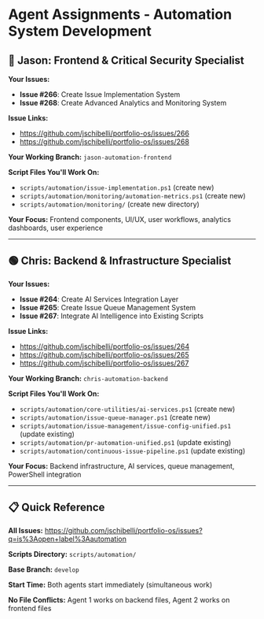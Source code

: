 # Agent Assignments - Automation System Development

## 🔴 **Jason: Frontend & Critical Security Specialist**

**Your Issues:**
- **Issue #266**: Create Issue Implementation System
- **Issue #268**: Create Advanced Analytics and Monitoring System

**Issue Links:**
- https://github.com/jschibelli/portfolio-os/issues/266
- https://github.com/jschibelli/portfolio-os/issues/268

**Your Working Branch:** `jason-automation-frontend`

**Script Files You'll Work On:**
- `scripts/automation/issue-implementation.ps1` (create new)
- `scripts/automation/monitoring/automation-metrics.ps1` (create new)
- `scripts/automation/monitoring/` (create new directory)

**Your Focus:** Frontend components, UI/UX, user workflows, analytics dashboards, user experience

---

## 🟢 **Chris: Backend & Infrastructure Specialist**

**Your Issues:**
- **Issue #264**: Create AI Services Integration Layer
- **Issue #265**: Create Issue Queue Management System  
- **Issue #267**: Integrate AI Intelligence into Existing Scripts

**Issue Links:**
- https://github.com/jschibelli/portfolio-os/issues/264
- https://github.com/jschibelli/portfolio-os/issues/265
- https://github.com/jschibelli/portfolio-os/issues/267

**Your Working Branch:** `chris-automation-backend`

**Script Files You'll Work On:**
- `scripts/automation/core-utilities/ai-services.ps1` (create new)
- `scripts/automation/issue-queue-manager.ps1` (create new)
- `scripts/automation/issue-management/issue-config-unified.ps1` (update existing)
- `scripts/automation/pr-automation-unified.ps1` (update existing)
- `scripts/automation/continuous-issue-pipeline.ps1` (update existing)

**Your Focus:** Backend infrastructure, AI services, queue management, PowerShell integration

---

## 📋 **Quick Reference**

**All Issues:** https://github.com/jschibelli/portfolio-os/issues?q=is%3Aopen+label%3Aautomation

**Scripts Directory:** `scripts/automation/`

**Base Branch:** `develop`

**Start Time:** Both agents start immediately (simultaneous work)

**No File Conflicts:** Agent 1 works on backend files, Agent 2 works on frontend files